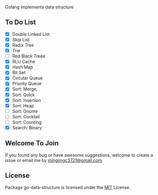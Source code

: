 Golang implements data structure

## To Do List

- [x] Double Linked List
- [x] Skip List
- [x] Radix Tree
- [x] Trie
- [ ] Red Black Treee
- [x] RLU Cache
- [x] Hash Map
- [x] Bit Set
- [x] Circular Queue
- [x] Priority Queue
- [x] Sort: Merge, 
- [x] Sort: Quick
- [x] Sort: Insertion
- [x] Sort: Heap
- [ ] Sort: Gnome
- [ ] Sort: Cocktail
- [ ] Sort: Counting
- [x] Search: Binary
  
## Welcome To Join

If you found any bug or have awesome suggestions, welcome to create a issue or email me by mingjingc3721@gmail.com.

## License

Package go-data-structure is licensed under the [MIT](/LICENSE) License.
